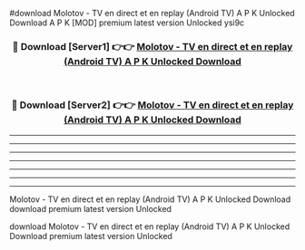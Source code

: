 #download Molotov - TV en direct et en replay (Android TV) A P K Unlocked Download A P K [MOD] premium latest version Unlocked ysi9c 



<div align="center">
<h3>🔴 Download [Server1] 👉👉 <a href="https://apkdownload1.web.app/">Molotov - TV en direct et en replay (Android TV) A P K Unlocked Download</a></h3><br>

<h3>🔴 Download [Server2] 👉👉 <a href="https://apkdownload1.web.app/">Molotov - TV en direct et en replay (Android TV) A P K Unlocked Download</a></h3>
</div>





----------------------------------------------------------

----------------------------------------------------------

----------------------------------------------------------

----------------------------------------------------------

----------------------------------------------------------

----------------------------------------------------------

----------------------------------------------------------

Molotov - TV en direct et en replay (Android TV) A P K Unlocked Download download premium latest version Unlocked

download Molotov - TV en direct et en replay (Android TV) A P K Unlocked Download premium latest version Unlocked
